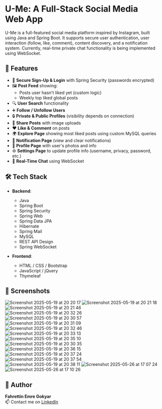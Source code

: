 # U-Me: A Full-Stack Social Media Web App

U-Me is a full-featured social media platform inspired by Instagram, built using Java and Spring Boot. It supports secure user authentication, user interaction (follow, like, comment), content discovery, and a notification system. Currently, real-time private chat functionality is being implemented using WebSocket.

## 🚀 Features

- 🔐 **Secure Sign-Up & Login** with Spring Security (passwords encrypted)
- 🖼️ **Post Feed** showing:
  - Posts user hasn't liked yet (custom logic)
  - Weekly top liked global posts
- 🔍 **User Search** functionality
- ➕ **Follow / Unfollow Users**
- 🔒 **Private & Public Profiles** (visibility depends on connection)
- 📸 **Share Posts** with image uploads
- ❤️ **Like & Comment** on posts
- 🌍 **Explore Page** showing most liked posts using custom MySQL queries
- 🔔 **Notification Page** (view and clear notifications)
- 👤 **Profile Page** with user's photos and info
- ⚙️ **Settings Page** to update profile info (username, privacy, password, etc.)
- 💬 **Real-Time Chat** using WebSocket

## 🛠️ Tech Stack

- **Backend**:
  - Java
  - Spring Boot
  - Spring Security
  - Spring Web
  - Spring Data JPA
  - Hibernate
  - Spring Mail
  - MySQL
  - REST API Design
  - Spring WebSocket

- **Frontend**:
  - HTML / CSS / Bootstrap
  - JavaScript / jQuery
  - Thymeleaf

## 📸 Screenshots
![Screenshot 2025-05-19 at 20 20 17](https://github.com/user-attachments/assets/a1d343c5-5337-4940-b566-7a1e96266853)
![Screenshot 2025-05-19 at 20 21 18](https://github.com/user-attachments/assets/ff728f70-8bc5-4e1b-af44-284ccbd712db)
![Screenshot 2025-05-19 at 20 21 46](https://github.com/user-attachments/assets/5c1b2f1b-0a91-4299-ba4b-d2b87c1d5ab3)
![Screenshot 2025-05-19 at 20 32 26](https://github.com/user-attachments/assets/b8a3bc20-8892-4550-afc0-f4cbb5809ca2)
![Screenshot 2025-05-19 at 20 30 57](https://github.com/user-attachments/assets/58813c0b-310a-461e-a029-c7ddc116cb7a)
![Screenshot 2025-05-19 at 20 31 09](https://github.com/user-attachments/assets/b079e45e-bbec-482f-aadc-be9f140269ac)
![Screenshot 2025-05-19 at 20 32 46](https://github.com/user-attachments/assets/3cc50579-883e-4db8-bd47-1516e15bd30a)
![Screenshot 2025-05-19 at 20 33 13](https://github.com/user-attachments/assets/c9faca38-46e1-47e9-9344-2c34a82fa8b2)
![Screenshot 2025-05-19 at 20 35 10](https://github.com/user-attachments/assets/36258379-9280-4d4b-813a-0b7d5348233d)
![Screenshot 2025-05-19 at 20 30 35](https://github.com/user-attachments/assets/902f5f52-9d90-43df-a432-923afb02c680)
![Screenshot 2025-05-19 at 20 36 15](https://github.com/user-attachments/assets/2d216282-5070-4c7a-a553-563023453cc9)
![Screenshot 2025-05-19 at 20 37 24](https://github.com/user-attachments/assets/efa6c315-4d93-4ba1-903b-4ce8965bb3e6)
![Screenshot 2025-05-19 at 20 37 54](https://github.com/user-attachments/assets/bd6eb5cb-c800-4193-ab39-4097835c2fef)
![Screenshot 2025-05-19 at 20 38 11](https://github.com/user-attachments/assets/46c69902-ebb0-4f14-8489-07a2ff25e89b)
![Screenshot 2025-05-26 at 17 07 24](https://github.com/user-attachments/assets/26a423f3-e2b9-4c6f-bb1c-d9ad94b9a53e)
![Screenshot 2025-05-26 at 17 10 26](https://github.com/user-attachments/assets/9cbad39d-5e05-47f5-ad1c-143b09c99fec)


## 🧠 Author

**Fahrettin Emre Gokyar**  
📫 Contact me on [LinkedIn]([https://www.linkedin.com/in/f-emre-gokyar/])  

